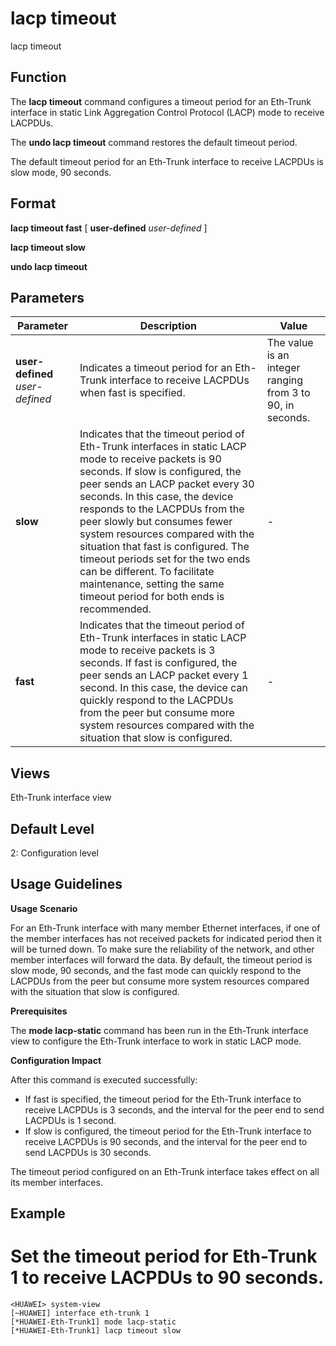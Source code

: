 lacp timeout
============

lacp timeout

Function
--------



The **lacp timeout** command configures a timeout period for an Eth-Trunk interface in static Link Aggregation Control Protocol (LACP) mode to receive LACPDUs.

The **undo lacp timeout** command restores the default timeout period.



The default timeout period for an Eth-Trunk interface to receive LACPDUs is slow mode, 90 seconds.


Format
------

**lacp timeout fast** [ **user-defined** *user-defined* ]

**lacp timeout slow**

**undo lacp timeout**


Parameters
----------

| Parameter | Description | Value |
| --- | --- | --- |
| **user-defined** *user-defined* | Indicates a timeout period for an Eth-Trunk interface to receive LACPDUs when fast is specified. | The value is an integer ranging from 3 to 90, in seconds. |
| **slow** | Indicates that the timeout period of Eth-Trunk interfaces in static LACP mode to receive packets is 90 seconds.  If slow is configured, the peer sends an LACP packet every 30 seconds. In this case, the device responds to the LACPDUs from the peer slowly but consumes fewer system resources compared with the situation that fast is configured.  The timeout periods set for the two ends can be different. To facilitate maintenance, setting the same timeout period for both ends is recommended. | - |
| **fast** | Indicates that the timeout period of Eth-Trunk interfaces in static LACP mode to receive packets is 3 seconds.  If fast is configured, the peer sends an LACP packet every 1 second. In this case, the device can quickly respond to the LACPDUs from the peer but consume more system resources compared with the situation that slow is configured. | - |



Views
-----

Eth-Trunk interface view


Default Level
-------------

2: Configuration level


Usage Guidelines
----------------

**Usage Scenario**



For an Eth-Trunk interface with many member Ethernet interfaces, if one of the member interfaces has not received packets for indicated period then it will be turned down. To make sure the reliability of the network, and other member interfaces will forward the data. By default, the timeout period is slow mode, 90 seconds, and the fast mode can quickly respond to the LACPDUs from the peer but consume more system resources compared with the situation that slow is configured.



**Prerequisites**



The **mode lacp-static** command has been run in the Eth-Trunk interface view to configure the Eth-Trunk interface to work in static LACP mode.



**Configuration Impact**

After this command is executed successfully:

* If fast is specified, the timeout period for the Eth-Trunk interface to receive LACPDUs is 3 seconds, and the interval for the peer end to send LACPDUs is 1 second.
* If slow is configured, the timeout period for the Eth-Trunk interface to receive LACPDUs is 90 seconds, and the interval for the peer end to send LACPDUs is 30 seconds.

The timeout period configured on an Eth-Trunk interface takes effect on all its member interfaces.



Example
-------

# Set the timeout period for Eth-Trunk 1 to receive LACPDUs to 90 seconds.
```
<HUAWEI> system-view
[~HUAWEI] interface eth-trunk 1
[*HUAWEI-Eth-Trunk1] mode lacp-static
[*HUAWEI-Eth-Trunk1] lacp timeout slow

```